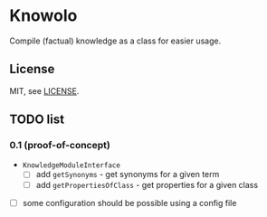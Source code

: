 # Knowolo

Compile (factual) knowledge as a class for easier usage.

## License

MIT, see [LICENSE](./LICENSE).

## TODO list

### 0.1 (proof-of-concept)

* `KnowledgeModuleInterface`
  * [ ] add `getSynonyms` - get synonyms for a given term
  * [ ] add `getPropertiesOfClass` - get properties for a given class
* [ ] some configuration should be possible using a config file
